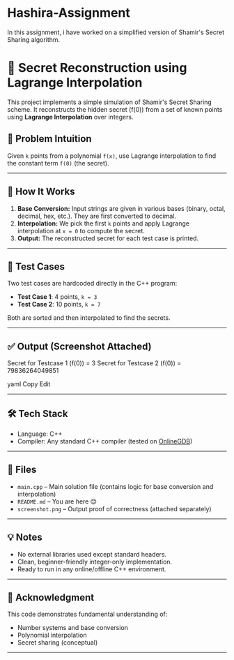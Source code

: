 # Hashira-Assignment
In this assignment, i have worked on a simplified version of Shamir's Secret Sharing algorithm.


# 🔐 Secret Reconstruction using Lagrange Interpolation

This project implements a simple simulation of Shamir's Secret Sharing scheme. It reconstructs the hidden secret (f(0)) from a set of known points using **Lagrange Interpolation** over integers.

## 🧠 Problem Intuition

Given `k` points from a polynomial `f(x)`, use Lagrange interpolation to find the constant term `f(0)` (the secret).

---

## 🚀 How It Works

1. **Base Conversion:** Input strings are given in various bases (binary, octal, decimal, hex, etc.). They are first converted to decimal.
2. **Interpolation:** We pick the first `k` points and apply Lagrange interpolation at `x = 0` to compute the secret.
3. **Output:** The reconstructed secret for each test case is printed.

---

## 🧪 Test Cases

Two test cases are hardcoded directly in the C++ program:

- **Test Case 1**: 4 points, `k = 3`
- **Test Case 2**: 10 points, `k = 7`

Both are sorted and then interpolated to find the secrets.

---

## ✅ Output (Screenshot Attached)

Secret for Testcase 1 (f(0)) = 3
Secret for Testcase 2 (f(0)) = 79836264049851

yaml
Copy
Edit

---

## 🛠 Tech Stack

- Language: C++
- Compiler: Any standard C++ compiler (tested on [OnlineGDB](https://www.onlinegdb.com/online_c++_compiler))

---

## 📁 Files

- `main.cpp` – Main solution file (contains logic for base conversion and interpolation)
- `README.md` – You are here 😊
- `screenshot.png` – Output proof of correctness (attached separately)

---

## 💡 Notes

- No external libraries used except standard headers.
- Clean, beginner-friendly integer-only implementation.
- Ready to run in any online/offline C++ environment.

---

## 🙌 Acknowledgment

This code demonstrates fundamental understanding of:
- Number systems and base conversion
- Polynomial interpolation
- Secret sharing (conceptual)

---
